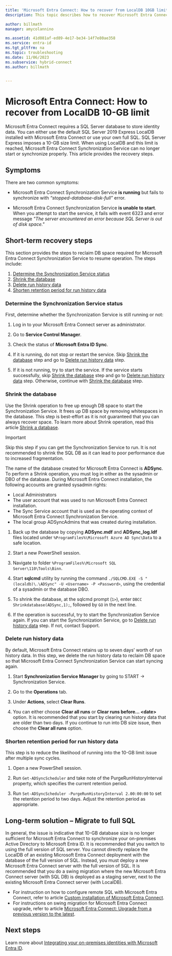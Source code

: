 ```yaml
---
title: 'Microsoft Entra Connect: How to recover from LocalDB 10GB limit issue'
description: This topic describes how to recover Microsoft Entra Connect Synchronization Service when it encounters LocalDB 10GB limit issue.

author: billmath
manager: amycolannino

ms.assetid: 41d081af-ed89-4e17-be34-14f7e80ae358
ms.service: entra-id
ms.tgt_pltfrm: na
ms.topic: troubleshooting
ms.date: 11/06/2023
ms.subservice: hybrid-connect
ms.author: billmath


---
```

# Microsoft Entra Connect: How to recover from LocalDB 10-GB limit
Microsoft Entra Connect requires a SQL Server database to store identity data. You can either use the default SQL Server 2019 Express LocalDB installed with Microsoft Entra Connect or use your own full SQL. SQL Server Express imposes a 10-GB size limit. When using LocalDB and this limit is reached, Microsoft Entra Connect Synchronization Service can no longer start or synchronize properly. This article provides the recovery steps.

## Symptoms
There are two common symptoms:

* Microsoft Entra Connect Synchronization Service **is running** but fails to synchronize with *“stopped-database-disk-full”* error.

* Microsoft Entra Connect Synchronization Service **is unable to start**. When you attempt to start the service, it fails with event 6323 and error message *"The server encountered an error because SQL Server is out of disk space."*

## Short-term recovery steps
This section provides the steps to reclaim DB space required for Microsoft Entra Connect Synchronization Service to resume operation. The steps include:
1. [Determine the Synchronization Service status](#determine-the-synchronization-service-status)
2. [Shrink the database](#shrink-the-database)
3. [Delete run history data](#delete-run-history-data)
4. [Shorten retention period for run history data](#shorten-retention-period-for-run-history-data)

### Determine the Synchronization Service status
First, determine whether the Synchronization Service is still running or not:

1. Log in to your Microsoft Entra Connect server as administrator.

2. Go to **Service Control Manager**.

3. Check the status of **Microsoft Entra ID Sync**.


4. If it is running, do not stop or restart the service. Skip [Shrink the database](#shrink-the-database) step and go to [Delete run 
history data](#delete-run-history-data) step.

5. If it is not running, try to start the service. If the service starts successfully, skip [Shrink the database](#shrink-the-database) step and go to [Delete run history data](#delete-run-history-data) step. Otherwise, continue with [Shrink the database](#shrink-the-database) step.

### Shrink the database
Use the Shrink operation to free up enough DB space to start the Synchronization Service. It frees up DB space by removing whitespaces in the database. This step is best-effort as it is not guaranteed that you can always recover space. To learn more about Shrink operation, read this article [Shrink a database](/sql/relational-databases/databases/shrink-a-database).

> [!IMPORTANT]
> Skip this step if you can get the Synchronization Service to run. It is not recommended to shrink the SQL DB as it can lead to poor performance due to increased fragmentation.

The name of the database created for Microsoft Entra Connect is **ADSync**. To perform a Shrink operation, you must log in either as the sysadmin or DBO of the database. During Microsoft Entra Connect installation, the following accounts are granted sysadmin rights:
* Local Administrators
* The user account that was used to run Microsoft Entra Connect installation.
* The Sync Service account that is used as the operating context of Microsoft Entra Connect Synchronization Service.
* The local group ADSyncAdmins that was created during installation.

1. Back up the database by copying **ADSync.mdf** and **ADSync_log.ldf** files located under `%ProgramFiles%\Microsoft Azure AD Sync\Data` to a safe location.

2. Start a new PowerShell session.

3. Navigate to folder `%ProgramFiles%\Microsoft SQL Server\110\Tools\Binn`.

4. Start **sqlcmd** utility by running the command `./SQLCMD.EXE -S "(localdb)\.\ADSync" -U <Username> -P <Password>`, using the credential of a sysadmin or the database DBO.

5. To shrink the database, at the sqlcmd prompt (`1>`), enter `DBCC Shrinkdatabase(ADSync,1);`, followed by `GO` in the next line.

6. If the operation is successful, try to start the Synchronization Service again. If you can start the Synchronization Service, go to [Delete run history data](#delete-run-history-data) step. If not, contact Support.

### Delete run history data
By default, Microsoft Entra Connect retains up to seven days’ worth of run history data. In this step, we delete the run history data to reclaim DB space so that Microsoft Entra Connect Synchronization Service can start syncing again.

1. Start **Synchronization Service Manager** by going to START → Synchronization Service.

2. Go to the **Operations** tab.

3. Under **Actions**, select **Clear Runs**.

4. You can either choose **Clear all runs** or **Clear runs before... \<date>** option. It is recommended that you start by clearing run history data that are older than two days. If you continue to run into DB size issue, then choose the **Clear all runs** option.

### Shorten retention period for run history data
This step is to reduce the likelihood of running into the 10-GB limit issue after multiple sync cycles.

1. Open a new PowerShell session.

2. Run `Get-ADSyncScheduler` and take note of the PurgeRunHistoryInterval property, which specifies the current retention period.

3. Run `Set-ADSyncScheduler -PurgeRunHistoryInterval 2.00:00:00` to set the retention period to two days. Adjust the retention period as appropriate.

## Long-term solution – Migrate to full SQL
In general, the issue is indicative that 10-GB database size is no longer sufficient for Microsoft Entra Connect to synchronize your on-premises Active Directory to Microsoft Entra ID. It is recommended that you switch to using the full version of SQL server. You cannot directly replace the LocalDB of an existing Microsoft Entra Connect deployment with the database of the full version of SQL. Instead, you must deploy a new Microsoft Entra Connect server with the full version of SQL. It is recommended that you do a swing migration where the new Microsoft Entra Connect server (with SQL DB) is deployed as a staging server, next to the existing Microsoft Entra Connect server (with LocalDB). 
* For instruction on how to configure remote SQL with Microsoft Entra Connect, refer to article [Custom installation of Microsoft Entra Connect](./how-to-connect-install-custom.md).
* For instructions on swing migration for Microsoft Entra Connect upgrade, refer to article [Microsoft Entra Connect: Upgrade from a previous version to the latest](./how-to-upgrade-previous-version.md#swing-migration).

## Next steps
Learn more about [Integrating your on-premises identities with Microsoft Entra ID](../whatis-hybrid-identity.md).
